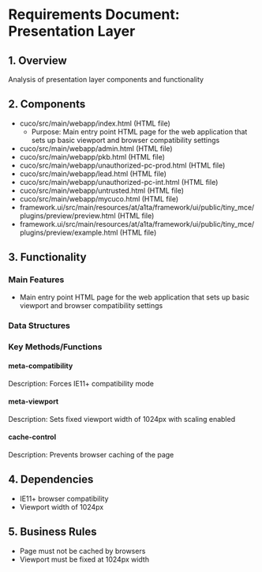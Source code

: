 # Requirements Document: Presentation Layer

## 1. Overview
Analysis of presentation layer components and functionality

## 2. Components
- cuco/src/main/webapp/index.html (HTML file)
  - Purpose: Main entry point HTML page for the web application that sets up basic viewport and browser compatibility settings
- cuco/src/main/webapp/admin.html (HTML file)
- cuco/src/main/webapp/pkb.html (HTML file)
- cuco/src/main/webapp/unauthorized-pc-prod.html (HTML file)
- cuco/src/main/webapp/lead.html (HTML file)
- cuco/src/main/webapp/unauthorized-pc-int.html (HTML file)
- cuco/src/main/webapp/untrusted.html (HTML file)
- cuco/src/main/webapp/mycuco.html (HTML file)
- framework.ui/src/main/resources/at/a1ta/framework/ui/public/tiny_mce/plugins/preview/preview.html (HTML file)
- framework.ui/src/main/resources/at/a1ta/framework/ui/public/tiny_mce/plugins/preview/example.html (HTML file)

## 3. Functionality
### Main Features
- Main entry point HTML page for the web application that sets up basic viewport and browser compatibility settings

### Data Structures

### Key Methods/Functions
#### meta-compatibility
Description: Forces IE11+ compatibility mode
#### meta-viewport
Description: Sets fixed viewport width of 1024px with scaling enabled
#### cache-control
Description: Prevents browser caching of the page

## 4. Dependencies
- IE11+ browser compatibility
- Viewport width of 1024px

## 5. Business Rules
- Page must not be cached by browsers
- Viewport must be fixed at 1024px width


